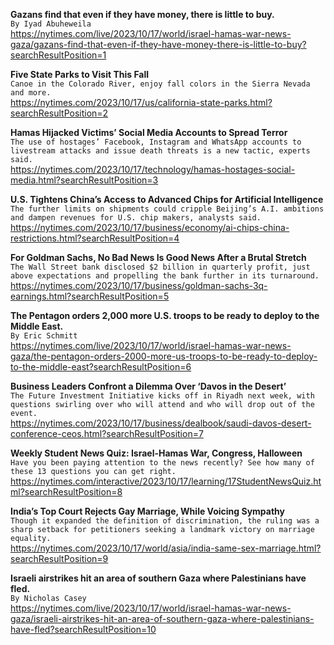 **Gazans find that even if they have money, there is little to buy.**\
`By Iyad Abuheweila`\
https://nytimes.com/live/2023/10/17/world/israel-hamas-war-news-gaza/gazans-find-that-even-if-they-have-money-there-is-little-to-buy?searchResultPosition=1

**Five State Parks to Visit This Fall**\
`Canoe in the Colorado River, enjoy fall colors in the Sierra Nevada and more.`\
https://nytimes.com/2023/10/17/us/california-state-parks.html?searchResultPosition=2

**Hamas Hijacked Victims’ Social Media Accounts to Spread Terror**\
`The use of hostages’ Facebook, Instagram and WhatsApp accounts to livestream attacks and issue death threats is a new tactic, experts said.`\
https://nytimes.com/2023/10/17/technology/hamas-hostages-social-media.html?searchResultPosition=3

**U.S. Tightens China’s Access to Advanced Chips for Artificial Intelligence**\
`The further limits on shipments could cripple Beijing’s A.I. ambitions and dampen revenues for U.S. chip makers, analysts said.`\
https://nytimes.com/2023/10/17/business/economy/ai-chips-china-restrictions.html?searchResultPosition=4

**For Goldman Sachs, No Bad News Is Good News After a Brutal Stretch**\
`The Wall Street bank disclosed $2 billion in quarterly profit, just above expectations and propelling the bank further in its turnaround.`\
https://nytimes.com/2023/10/17/business/goldman-sachs-3q-earnings.html?searchResultPosition=5

**The Pentagon orders 2,000 more U.S. troops to be ready to deploy to the Middle East.**\
`By Eric Schmitt`\
https://nytimes.com/live/2023/10/17/world/israel-hamas-war-news-gaza/the-pentagon-orders-2000-more-us-troops-to-be-ready-to-deploy-to-the-middle-east?searchResultPosition=6

**Business Leaders Confront a Dilemma Over ‘Davos in the Desert’**\
`The Future Investment Initiative kicks off in Riyadh next week, with questions swirling over who will attend and who will drop out of the event.`\
https://nytimes.com/2023/10/17/business/dealbook/saudi-davos-desert-conference-ceos.html?searchResultPosition=7

**Weekly Student News Quiz: Israel-Hamas War, Congress, Halloween**\
`Have you been paying attention to the news recently? See how many of these 13 questions you can get right.`\
https://nytimes.com/interactive/2023/10/17/learning/17StudentNewsQuiz.html?searchResultPosition=8

**India’s Top Court Rejects Gay Marriage, While Voicing Sympathy**\
`Though it expanded the definition of discrimination, the ruling was a sharp setback for petitioners seeking a landmark victory on marriage equality.`\
https://nytimes.com/2023/10/17/world/asia/india-same-sex-marriage.html?searchResultPosition=9

**Israeli airstrikes hit an area of southern Gaza where Palestinians have fled.**\
`By Nicholas Casey`\
https://nytimes.com/live/2023/10/17/world/israel-hamas-war-news-gaza/israeli-airstrikes-hit-an-area-of-southern-gaza-where-palestinians-have-fled?searchResultPosition=10

